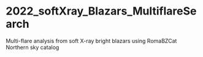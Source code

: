 # 2022_softXray_Blazars_MultiflareSearch
Multi-flare analysis from soft X-ray bright blazars using RomaBZCat Northern sky catalog
